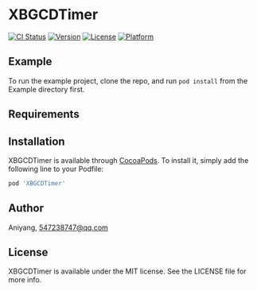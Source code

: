 # XBGCDTimer

[![CI Status](https://img.shields.io/travis/Aniyang/XBGCDTimer.svg?style=flat)](https://travis-ci.org/Aniyang/XBGCDTimer)
[![Version](https://img.shields.io/cocoapods/v/XBGCDTimer.svg?style=flat)](https://cocoapods.org/pods/XBGCDTimer)
[![License](https://img.shields.io/cocoapods/l/XBGCDTimer.svg?style=flat)](https://cocoapods.org/pods/XBGCDTimer)
[![Platform](https://img.shields.io/cocoapods/p/XBGCDTimer.svg?style=flat)](https://cocoapods.org/pods/XBGCDTimer)

## Example

To run the example project, clone the repo, and run `pod install` from the Example directory first.

## Requirements

## Installation

XBGCDTimer is available through [CocoaPods](https://cocoapods.org). To install
it, simply add the following line to your Podfile:

```ruby
pod 'XBGCDTimer'
```

## Author

Aniyang, 547238747@qq.com

## License

XBGCDTimer is available under the MIT license. See the LICENSE file for more info.
